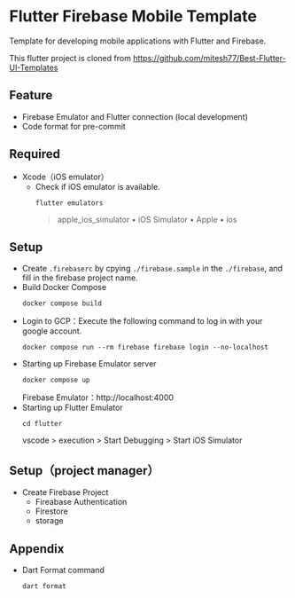 # Flutter Firebase Mobile Template
Template for developing mobile applications with Flutter and Firebase.

This flutter project is cloned from https://github.com/mitesh77/Best-Flutter-UI-Templates

## Feature
- Firebase Emulator and Flutter connection (local development)
- Code format for pre-commit

## Required
- Xcode（iOS emulator）
    - Check if iOS emulator is available.
        ```
        flutter emulators
        ```
        > apple_ios_simulator • iOS Simulator   • Apple  • ios

## Setup
- Create `.firebaserc` by cpying `./firebase.sample` in the `./firebase`, and fill in the firebase project name.
- Build Docker Compose
    ```
    docker compose build
    ```
- Login to GCP：Execute the following command to log in with your google account.
    ```
    docker compose run --rm firebase firebase login --no-localhost
    ```
- Starting up Firebase Emulator server
    ```
    docker compose up
    ```
    Firebase Emulator：http://localhost:4000
- Starting up Flutter Emulator
    ```
    cd flutter
    ```
    vscode > execution > Start Debugging > Start iOS Simulator

## Setup（project manager）
- Create Firebase Project
    - Fireabase Authentication
    - Firestore
    - storage 


## Appendix
- Dart Format command
    ```
    dart format
    ```